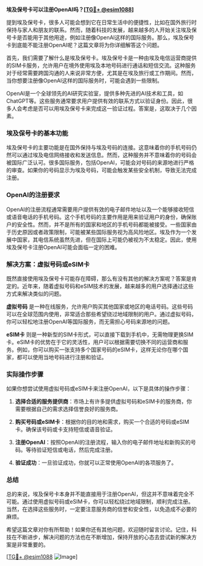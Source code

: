 **埃及保号卡可以注册OpenAI吗？[[TG💪+ @esim1088](https://t.me/s/esim1088)]**

提到埃及保号卡，很多人可能会想到它在日常生活中的便捷性，比如在国外旅行时保持与家人和朋友的联系。然而，随着科技的发展，越来越多的人开始关注埃及保号卡是否能用于其他用途，例如注册像OpenAI这样的国际服务。那么，埃及保号卡到底能不能注册OpenAI呢？这篇文章将为你详细解答这个问题。

首先，我们需要了解什么是埃及保号卡。埃及保号卡是一种由埃及电信运营商提供的SIM卡服务，允许用户在境外使用埃及本地号码进行通话和短信交流。这种服务对于经常需要跨国沟通的人来说非常方便，尤其是在埃及旅行或工作期间。然而，当你想要注册像OpenAI这样的国际服务时，可能会遇到一些限制。

OpenAI是一个全球领先的AI研究实验室，提供多种先进的AI技术和工具，如ChatGPT等。这些服务通常要求用户提供有效的联系方式以验证身份。因此，很多人会考虑是否可以用埃及保号卡来完成这一验证过程。答案是，这取决于几个因素。

### 埃及保号卡的基本功能

埃及保号卡的主要功能是在国外保持与埃及号码的连接。这意味着你的手机号码仍然可以通过埃及电信网络接收和发送信息。然而，这种服务并不意味着你的号码会被国际广泛认可。很多国际服务，包括OpenAI，可能会对号码的来源地进行严格的审查。如果你的号码显示为埃及号码，可能会触发某些安全机制，导致无法完成注册。

### OpenAI的注册要求

OpenAI的注册流程通常需要用户提供有效的电子邮件地址以及一个能够接收短信或语音电话的手机号码。这个手机号码的主要作用是用来验证用户的身份，确保账户的安全性。然而，并不是所有的国家和地区的手机号码都能被接受。一些国家由于历史原因或者政策限制，可能被某些国际服务视为高风险地区。埃及作为一个发展中国家，其电信系统虽然先进，但在国际上可能仍被视为不太稳定。因此，使用埃及保号卡注册OpenAI可能会面临一定的困难。

### 解决方案：虚拟号码或eSIM卡

既然直接使用埃及保号卡可能存在障碍，那么有没有其他的解决方案呢？答案是肯定的。近年来，随着虚拟号码和eSIM技术的发展，越来越多的用户选择通过这些方式来解决类似的问题。

**虚拟号码** 是一种在线服务，允许用户购买其他国家或地区的电话号码。这些号码可以在全球范围内使用，非常适合那些希望绕过地域限制的用户。通过虚拟号码，你可以轻松地注册OpenAI等国际服务，而无需担心号码来源地的问题。

**eSIM卡** 则是一种新型的SIM卡形式，可以直接下载到手机中，无需物理更换SIM卡。eSIM卡的优势在于它的灵活性，用户可以根据需要切换不同的运营商和服务。例如，你可以购买一张支持多个国家号码的eSIM卡，这样无论你在哪个国家，都可以使用当地号码进行注册和验证。

### 实际操作步骤

如果你想尝试使用虚拟号码或eSIM卡来注册OpenAI，以下是具体的操作步骤：

1. **选择合适的服务提供商**：市场上有许多提供虚拟号码和eSIM卡的服务商，你需要根据自己的需求选择信誉良好的服务商。
   
2. **购买号码或eSIM卡**：根据你的目的地和需求，购买一个合适的号码或eSIM卡。确保该号码或卡支持短信或语音验证。

3. **注册OpenAI**：按照OpenAI的注册流程，输入你的电子邮件地址和新购买的号码。等待验证短信或电话，然后完成注册。

4. **验证成功**：一旦验证成功，你就可以正常使用OpenAI的各项服务了。

### 总结

总的来说，埃及保号卡本身并不能直接用于注册OpenAI，但这并不意味着完全不可能。通过使用虚拟号码或eSIM卡，你可以轻松绕过地域限制，顺利完成注册。当然，在选择这些服务时，一定要注意服务商的信誉和安全性，以免造成不必要的麻烦。

希望这篇文章对你有所帮助！如果你还有其他问题，欢迎随时留言讨论。记住，科技在不断进步，解决问题的方法也在不断增加，保持开放的心态去尝试新的解决方案是非常重要的。

[[TG💪+ @esim1088](https://t.me/s/esim1088) ![Image](https://i.postimg.cc/4NQfJmqS/Snipaste-2025-05-13-00-14-12.png)]